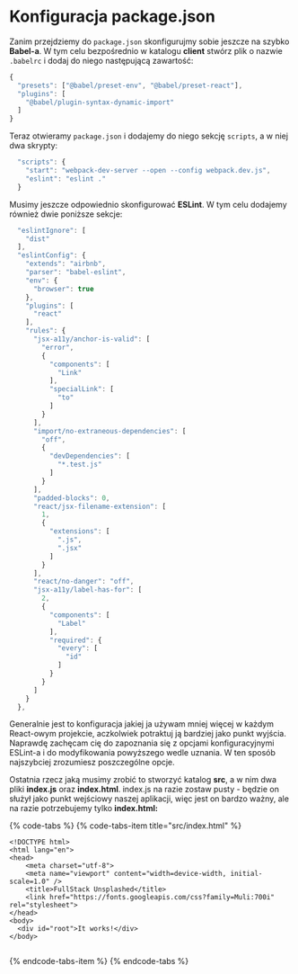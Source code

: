 # Konfiguracja package.json

Zanim przejdziemy do `package.json` skonfigurujmy sobie jeszcze na szybko **Babel-a**. W tym celu bezpośrednio w katalogu **client** stwórz plik o nazwie `.babelrc` i dodaj do niego następującą zawartość:

```javascript
{
  "presets": ["@babel/preset-env", "@babel/preset-react"],
  "plugins": [
    "@babel/plugin-syntax-dynamic-import"
  ]
}
```

Teraz otwieramy `package.json` i dodajemy do niego sekcję `scripts`, a w niej dwa skrypty:

```javascript
  "scripts": {
    "start": "webpack-dev-server --open --config webpack.dev.js",
    "eslint": "eslint ."
  }
```

Musimy jeszcze odpowiednio skonfigurować **ESLint**. W tym celu dodajemy również dwie poniższe sekcje:

```javascript
  "eslintIgnore": [
    "dist"
  ],
  "eslintConfig": {
    "extends": "airbnb",
    "parser": "babel-eslint",
    "env": {
      "browser": true
    },
    "plugins": [
      "react"
    ],
    "rules": {
      "jsx-a11y/anchor-is-valid": [
        "error",
        {
          "components": [
            "Link"
          ],
          "specialLink": [
            "to"
          ]
        }
      ],
      "import/no-extraneous-dependencies": [
        "off",
        {
          "devDependencies": [
            "*.test.js"
          ]
        }
      ],
      "padded-blocks": 0,
      "react/jsx-filename-extension": [
        1,
        {
          "extensions": [
            ".js",
            ".jsx"
          ]
        }
      ],
      "react/no-danger": "off",
      "jsx-a11y/label-has-for": [
        2,
        {
          "components": [
            "Label"
          ],
          "required": {
            "every": [
              "id"
            ]
          }
        }
      ]
    }
  },
```

Generalnie jest to konfiguracja jakiej ja używam mniej więcej w każdym React-owym projekcie, aczkolwiek potraktuj ją bardziej jako punkt wyjścia. Naprawdę zachęcam cię do zapoznania się z opcjami konfiguracyjnymi ESLint-a i do modyfikowania powyższego wedle uznania. W ten sposób najszybciej zrozumiesz poszczególne opcje.

Ostatnia rzecz jaką musimy zrobić to stworzyć katalog **src**, a w nim dwa pliki **index.js** oraz **index.html**. index.js na razie zostaw pusty - będzie on służył jako punkt wejściowy naszej aplikacji, więc jest on bardzo ważny, ale na razie potrzebujemy tylko **index.html:**

{% code-tabs %}
{% code-tabs-item title="src/index.html" %}
```markup
<!DOCTYPE html>
<html lang="en">
<head>
    <meta charset="utf-8">
    <meta name="viewport" content="width=device-width, initial-scale=1.0" />
    <title>FullStack Unsplashed</title>
    <link href="https://fonts.googleapis.com/css?family=Muli:700i" rel="stylesheet">
</head>
<body>
  <div id="root">It works!</div>
</body>


```
{% endcode-tabs-item %}
{% endcode-tabs %}

